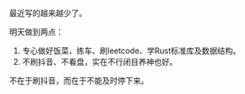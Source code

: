 最近写的越来越少了。

明天做到两点：
1. 专心做好饭菜、练车、刷leetcode、学Rust标准库及数据结构。
2. 不刷抖音、不看盘，实在不行闭目养神也好。

不在于刷抖音，而在于不能及时停下来。

